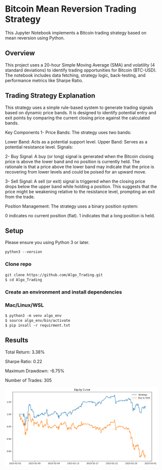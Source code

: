 # Bitcoin Mean Reversion Trading Strategy

This Jupyter Notebook implements a Bitcoin trading strategy based on mean reversion using Python.

## Overview

This project uses a 20-hour Simple Moving Average (SMA) and volatility (4 standard deviations) to identify trading opportunities for Bitcoin (BTC-USD). The notebook includes data fetching, strategy logic, back-testing, and performance metrics like Sharpe Ratio. 

## Trading Strategy Explanation
This strategy uses a simple rule-based system to generate trading signals based on dynamic price bands. It is designed to identify potential entry and exit points by comparing the current closing price against the calculated bands.

Key Components
1- Price Bands:
The strategy uses two bands:

Lower Band: Acts as a potential support level.
Upper Band: Serves as a potential resistance level.
Signals:

2- Buy Signal:
A buy (or long) signal is generated when the Bitcoin closing price is above the lower band and no position is currently held. The rationale is that a price above the lower band may indicate that the price is recovering from lower levels and could be poised for an upward move.

3- Sell Signal:
A sell (or exit) signal is triggered when the closing price drops below the upper band while holding a position. This suggests that the price might be weakening relative to the resistance level, prompting an exit from the trade.

Position Management:
The strategy uses a binary position system:

0 indicates no current position (flat).
1 indicates that a long position is held.

## Setup

Please ensure you using Python 3 or later.

```
python3 --version
```

### Clone repo

```
git clone https://github.com/Algo_Trading.git
$ cd Algo_Trading
```

### Create an environment and install dependencies

### Mac/Linux/WSL

```
$ python3 -m venv algo_env
$ source algo_env/bin/activate
$ pip insall -r requirment.txt
```

## Results

Total Return: 3.38%

Sharpe Ratio: 0.22

Maximum Drawdown: -6.75%

Number of Trades: 305

![alt text](image.png)

